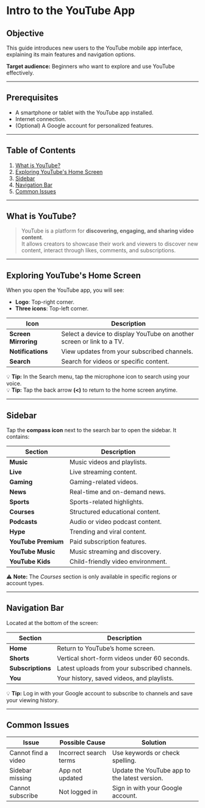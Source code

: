 # Intro to the YouTube App

## Objective
This guide introduces new users to the YouTube mobile app interface, explaining its main features and navigation options.

**Target audience:** Beginners who want to explore and use YouTube effectively.

---

## Prerequisites
- A smartphone or tablet with the YouTube app installed.
- Internet connection.
- (Optional) A Google account for personalized features.

---

## Table of Contents
1. [What is YouTube?](#what-is-youtube)  
2. [Exploring YouTube's Home Screen](#exploring-youtubes-home-screen)  
3. [Sidebar](#sidebar)  
4. [Navigation Bar](#navigation-bar)  
5. [Common Issues](#common-issues)  

---

## What is YouTube?
> YouTube is a platform for **discovering, engaging, and sharing video content**.  
> It allows creators to showcase their work and viewers to discover new content, interact through likes, comments, and subscriptions.

---

## Exploring YouTube's Home Screen
When you open the YouTube app, you will see:

- **Logo**: Top-right corner.
- **Three icons**: Top-left corner.

| **Icon** | **Description** |
|----------|-----------------|
| **Screen Mirroring** | Select a device to display YouTube on another screen or link to a TV. |
| **Notifications** | View updates from your subscribed channels. |
| **Search** | Search for videos or specific content. |

💡 **Tip:** In the Search menu, tap the microphone icon to search using your voice.  
💡 **Tip:** Tap the back arrow **(<)** to return to the home screen anytime.

---

## Sidebar
Tap the **compass icon** next to the search bar to open the sidebar. It contains:

| **Section** | **Description** |
|-------------|-----------------|
| **Music** | Music videos and playlists. |
| **Live** | Live streaming content. |
| **Gaming** | Gaming-related videos. |
| **News** | Real-time and on-demand news. |
| **Sports** | Sports-related highlights. |
| **Courses** | Structured educational content. |
| **Podcasts** | Audio or video podcast content. |
| **Hype** | Trending and viral content. |
| **YouTube Premium** | Paid subscription features. |
| **YouTube Music** | Music streaming and discovery. |
| **YouTube Kids** | Child-friendly video environment. |

⚠ **Note:** The *Courses* section is only available in specific regions or account types.

---

## Navigation Bar
Located at the bottom of the screen:

| **Section** | **Description** |
|-------------|-----------------|
| **Home** | Return to YouTube’s home screen. |
| **Shorts** | Vertical short-form videos under 60 seconds. |
| **Subscriptions** | Latest uploads from your subscribed channels. |
| **You** | Your history, saved videos, and playlists. |

💡 **Tip:** Log in with your Google account to subscribe to channels and save your viewing history.

---

## Common Issues

| **Issue** | **Possible Cause** | **Solution** |
|-----------|--------------------|--------------|
| Cannot find a video | Incorrect search terms | Use keywords or check spelling. |
| Sidebar missing | App not updated | Update the YouTube app to the latest version. |
| Cannot subscribe | Not logged in | Sign in with your Google account. |
